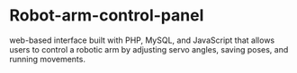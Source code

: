 # Robot-arm-control-panel
web-based interface built with PHP, MySQL, and JavaScript that allows users to control a robotic arm by adjusting servo angles, saving poses, and running movements.
